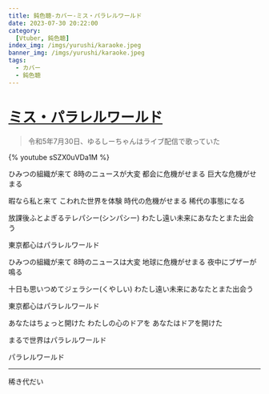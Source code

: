```yaml
---
title: 鈍色聴-カバー-ミス・パラレルワールド
date: 2023-07-30 20:22:00
category:
  [Vtuber, 鈍色聴]
index_img: /imgs/yurushi/karaoke.jpeg
banner_img: /imgs/yurushi/karaoke.jpeg
tags:
  - カバー
  - 鈍色聴
---
```


<script src='/js/diy/resize-ifram.js'></script>

# [ミス・パラレルワールド](https://www.youtube.com/watch?v=oK_K400e-0I)

> 令和5年7月30日、ゆるしーちゃんはライブ配信で歌っていた

{% youtube sSZX0uVDa1M %}

ひみつの組織が来て
8時のニュースが大変
都会に危機がせまる
巨大な危機がせまる

暇なら私と来て
こわれた世界を体験
時代の危機がせまる
稀代の事態になる

放課後ふとよぎるテレパシー(シンパシー)
わたし遠い未来にあなたとまた出会う

東京都心はパラレルワールド

ひみつの組織が来て
8時のニュースは大変
地球に危機がせまる
夜中にブザーが鳴る

十日も思いつめてジェラシー(くやしい)
わたし遠い未来にあなたとまた出会う

東京都心はパラレルワールド

あなたはちょっと開けた
わたしの心のドアを
あなたはドアを開けた

まるで世界はパラレルワールド

パラレルワールド

- - -

稀き代だい

